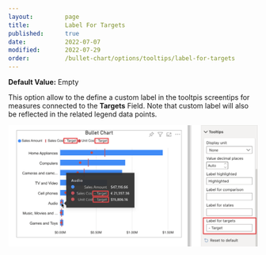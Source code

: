 ```yaml
---
layout:         page
title:          Label For Targets
published:      true
date:           2022-07-07
modified:   	2022-07-29
order:          /bullet-chart/options/tooltips/label-for-targets
---
```


**Default Value:** Empty

This option allow to the define a custom label in the tooltpis screentips for measures connected to the **Targets** Field. Note that custom label will also be reflected in the related legend data points.

<img src="images/label-targets.png" width="700">
